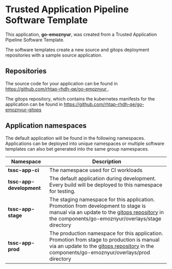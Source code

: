 # Trusted Application Pipeline Software Template

This application, **go-emoznyur**, was created from a Trusted Application Pipeline Software Template.

The software templates create a new source and gitops deployment repositories with a sample source application. 

## Repositories

The source code for your application can be found in [https://github.com/rhtap-rhdh-qe/go-emoznyur ](https://github.com/rhtap-rhdh-qe/go-emoznyur ).
 
The gitops repository, which contains the kubernetes manifests for the application can be found in 
[https://github.com/rhtap-rhdh-qe/go-emoznyur-gitops ](https://github.com/rhtap-rhdh-qe/go-emoznyur-gitops ) 

## Application namespaces 

The default application will be found in the following namespaces. Applications can be deployed into unique namespaces or multiple software templates can also bet generated into the same group namespaces.  

|  Namespace   |  Description   |  
| -------- | -------- |
| **tssc-app-ci** | The namespace used for CI workloads |
| **tssc-app-development** | The default application during development. Every build will be deployed to this namespace for testing. |
| **tssc-app-stage** | The staging namespace for this application. Promotion from development to stage is manual via an update to the [gitops repository](https://github.com/rhtap-rhdh-qe/go-emoznyur-gitops ) in the components/go-emoznyur/overlays/stage directory |
| **tssc-app-prod** | The production namespace for this application. Promotion from stage to production is manual via an update to the [gitops repository](https://github.com/rhtap-rhdh-qe/go-emoznyur-gitops ) in the components/go-emoznyur/overlays/prod directory |
